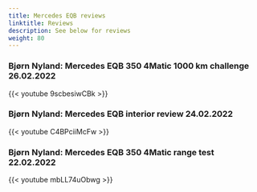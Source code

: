 ```yaml
---
title: Mercedes EQB reviews
linktitle: Reviews
description: See below for reviews
weight: 80
---
```

### Bjørn Nyland: Mercedes EQB 350 4Matic 1000 km challenge 26.02.2022

{{< youtube 9scbesiwCBk >}}
### Bjørn Nyland: Mercedes EQB interior review 24.02.2022

{{< youtube C4BPciiMcFw >}}
### Bjørn Nyland: Mercedes EQB 350 4Matic range test 22.02.2022

{{< youtube mbLL74uObwg >}}
